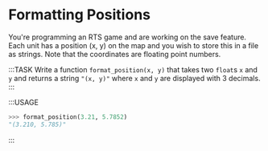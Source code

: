 # Formatting Positions

You're programming an RTS game and are working on the save feature.
Each unit has a position (x, y) on the map and you wish to store this in a file as strings.
Note that the coordinates are floating point numbers.

:::TASK
Write a function `format_position(x, y)` that takes two `float`s `x` and `y` and returns a string `"(x, y)"` where `x` and `y` are displayed with 3 decimals.
:::

:::USAGE

```python
>>> format_position(3.21, 5.7852)
"(3.210, 5.785)"
```

:::
